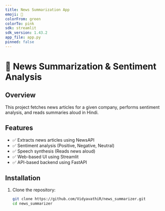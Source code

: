 ```yaml
---
title: News Summarization App
emoji: 👀
colorFrom: green
colorTo: pink
sdk: streamlit
sdk_version: 1.43.2
app_file: app.py
pinned: false
---
```


# 📰 News Summarization & Sentiment Analysis

## Overview

This project fetches news articles for a given company, performs sentiment analysis, and reads summaries aloud in Hindi.

## Features

- ✅ Extracts news articles using NewsAPI
- ✅ Sentiment analysis (Positive, Negative, Neutral)
- ✅ Speech synthesis (Reads news aloud)
- ✅ Web-based UI using Streamlit
- ✅ API-based backend using FastAPI

## Installation

1. Clone the repository:
   ```bash
   git clone https://github.com/VidyavathiR/news_summarizer.git
   cd news_summarizer
   ```
